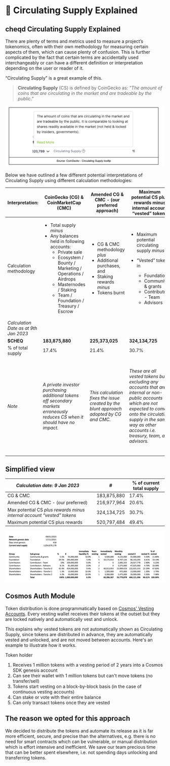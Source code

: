 # 🔵 Circulating Supply Explained

## cheqd Circulating Supply Explained

There are plenty of terms and metrics used to measure a project’s tokenomics, often with their own methodology for measuring certain aspects of them, which can cause plenty of confusion. This is further complicated by the fact that certain terms are accidentally used interchangeably or can have a different definition or interpretation depending on the user or reader of it.

“Circulating Supply” is a great example of this.

> **Circulating Supply** (CS) is defined by CoinGecko as: *"The amount of coins that are circulating in the market and are tradeable by the public."*

![cheqd-tokenomics](../../.gitbook/assets/circ-supply-definition.png)

Below we have outlined a few different potential interpretations of Circulating Supply using different calculation methodologies:

| **Interpretation:**                   | **CoinGecko (CG) & CoinMarketCap (CMC)**                                                                                                                                                                                                                                                      | **Amended CG & CMC - (our preferred approach)**                                                                                                                                                       | **Maximum potential CS plus rewards minus internal account “vested” tokens**                                                                                                                                                            | **Maximum potential circulating supply**                                                                                                                                                                                                                            |
| ------------------------------------- | ----------------------------------------------------------------------------------------------------------------------------------------------------------------------------------------------------------------------------------------------------------------------------------------------------- | ----------------------------------------------------------------------------------------------------------------------------------------------------------------------------------------------------- | --------------------------------------------------------------------------------------------------------------------------------------------------------------------------------------------------------------------------------------- | ------------------------------------------------------------------------------------------------------------------------------------------------------------------------------------------------------------------------------------------------------------------- |
| Calculation methodology               | <ul><li>Total supply *minus* </li><li>Any balances held in following accounts:<ul><li>Private sale</li><li>Ecosystem / Bounty / Marketing / Operations / Airdrops</li><li>Masternodes / Staking</li><li>Team / Foundation / Treasury / Escrow</li></ul></li></ul> | <ul><li>CG & CMC methodology *plus* </li><li>Additional purchases, and</li><li>Staking rewards *minus*</li><li>Tokens burnt</li></ul> | <ul><li>Maximum potential circulating supply *minus*</li><li><p>“Vested” tokens in</p><ul><li>Foundation</li><li>Community & grants</li><li>Contributors - Team</li><li>Advisors</li></ul></li></ul> | <ul><li>Number of vested tokens *plus*</strong></em></li><li>New tokens generated by inflation *minus*</li><li>Vested tokens burnt (if any)</li></ul>                                                                 |
| _Calculation Date as at 9th Jan 2023_ |                                                                                                                                                                                                                                                                                                       |                                                                                                                                                                                                       |                                                                                                                                                                                                                                         |                                                                                                                                                                                                                                                                     |
| **$CHEQ**                             | **183,875,880**                                                                                                                                                                                                                                                                                       | **225,373,025**                                                                                                                                                                                       | **324,134,725**                                                                                                                                                                                                                         | **521,670,980**                                                                                                                                                                                                                                                     |
| % of total supply                     | 17.4%                                                                                                                                                                                                                                                                                                 | 21.4%                                                                                                                                                                                                 | 30.7%                                                                                                                                                                                                                                   | 49.5%                                                                                                                                                                                                                                                               |
| _Note_                                | _A private investor purchasing additional tokens off secondary markets erroneously reduces CS when it should have no impact._                                                                                                                                                                         | _This calculation fixes the issue created by the blunt approach adopted by CG and CMC._                                                                                                               | _These are all vested tokens but excluding any accounts that are internal or non-public accounts which are not expected to come onto the circulating supply in the same way as other accounts i.e. treasury, team, and advisors._       | _This shows the theoretical maximum circulating supply. \ \ For $CHEQ, this calculation works from the vesting schedules published in_ [_cheqd’s Tokenomics Part 2_](https://cheqd.io/blog/cheqds-tokenomics-for-ssi-explained-part-2)_, see full breakdown below._ |

## Simplified view

| _Calculation date: 9 Jan 2023_                                         |   | **#**       | **% of current total supply** |
| ---------------------------------------------------------------------- | - | ----------- | ----------------------------- |
| CG & CMC                                                               |   | 183,875,880 | 17.4%                         |
| Amended CG & CMC - (our preferred)                                     |   | 216,977,964 | 20.6%                         |
| Max potential CS _plus rewards minus internal account “vested” tokens_ |   | 324,134,725 | 30.7%                         |
| Maximum potential CS plus rewards                                      |   | 520,797,484 | 49.4%                         |

![cheqd-tokenomics](../../.gitbook/assets/tokenomics-circ-supply.png)

## Cosmos Auth Module

Token distribution is done programmatically based on [Cosmos' Vesting Accounts](https://docs.cosmos.network/v0.45/modules/auth/05\_vesting.html#vesting). Every vesting wallet receives their tokens at the outset but they are locked natively and automatically vest and unlock.

This explains why vested tokens are not automatically shown as Circulating Supply, since tokens are distributed in advance, they are automatically vested and unlocked, and are not moved between accounts. Here's an example to illustrate how it works.

Token holder

1. Receives 1 million tokens with a vesting period of 2 years into a Cosmos SDK genesis account
2. Can see their wallet with 1 million tokens but can't move tokens (no transfer/sell)
3. Tokens start vesting on a block-by-block basis (in the case of continuous vesting accounts)
4. Can stake or vote with their entire balance
5. Can only transact tokens once they are vested

## The reason we opted for this approach

We decided to distribute the tokens and automate its release as it is far more efficient, secure, and precise than the alternatives, e.g. there is no need for smart contracts which can be vulnerable, or manual distribution which is effort intensive and inefficient. We save our team precious time that can be better spent elsewhere, i.e. not spending days unlocking and transferring tokens.
